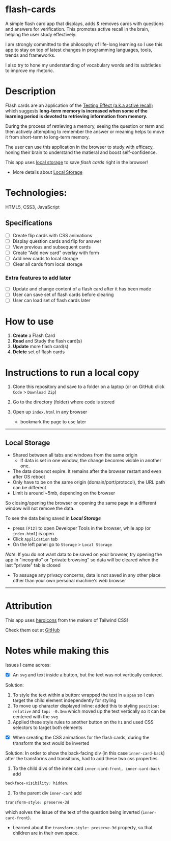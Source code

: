# flash-cards
 A simple flash card app that displays, adds & removes cards with questions and answers for verification. This promotes active recall in the brain, helping the user study effectively.

I am strongly committed to the philosophy of life-long learning so I use this app to stay on top of latest changes in programming languages, tools, trends and frameworks. 

I also try to hone my understanding of vocabulary words and its subtleties to improve my rhetoric. 

# Description 

Flash cards are an application of the [Testing Effect (a.k.a active recall)](https://en.wikipedia.org/wiki/Testing_effect) which suggests **long-term memory is increased when some of the learning period is devoted to retrieving information from memory.** 

During the process of retrieving a memory, seeing the question or term and then actively attempting to remember the answer or meaning helps to move it from short-term to long-term memory. 

The user can use this application in the browser to study with efficacy, honing their brain to understand the matieral and boost self-confidence. 

This app uses [local storage](https://developer.mozilla.org/en-US/docs/Web/API/Window/localStorage) to save *flash cards* right in the browser! 
  - More details about [Local Storage](#local-storage) 

# Technologies:

HTML5, CSS3, JavaScript

## Specifications

- [ ] Create flip cards with CSS animations
- [ ] Display question cards and flip for answer
- [ ] View previous and subsequent cards
- [ ] Create "Add new card" overlay with form
- [ ] Add new cards to local storage
- [ ] Clear all cards from local storage

### Extra features to add later

- [ ] Update and change content of a flash card after it has been made
- [ ] User can save set of flash cards before clearing
- [ ] User can load set of flash cards later

# How to use

1. **Create** a Flash Card 
2. **Read** and Study the flash card(s)
3. **Update** more flash card(s)
4. **Delete** set of flash cards

# Instructions to run a local copy

1. Clone this repository and save to a folder on a laptop (or on GitHub click `Code` > `Download Zip`)

2. Go to the directory (folder) where code is stored 

3. Open up `index.html` in any browser
    * bookmark the page to use later

---

## Local Storage

- Shared between all tabs and windows from the same origin 
  - If data is set in one window, the change becomes visible in another one.
- The data does not expire. It remains after the browser restart and even after OS reboot
- Only have to be on the same origin (domain/port/protocol), the URL path can be different
- Limit is around ~5mb, depending on the browser

So closing/opening the browser or opening the same page in a different window will not remove
the data. 

To see the data being saved in ***Local Storage*** 
- press `[F12]` to open Developer Tools in the browser, while app (or `index.html`) is open
- Click `Application` tab
- On the left panel go to `Storage` > `Local Storage`

*Note*: If you do not want data to be saved on your browser, try opening the app in "incognito" or "private browsing" so data will be cleared when the last "private" tab is closed

* To assuage any privacy concerns, data is not saved in any other place other than your own personal machine's web browser

---

# Attribution

This app uses [heroicons](https://heroicons.com/) from the makers of Tailwind CSS! 

Check them out at [GitHub](https://github.com/tailwindlabs/heroicons)

# Notes while making this

Issues I came across:

- [x] An `svg` and text inside a button, but the text was not vertically centered. 
 
Solution:

1. To style the text within a button: wrapped the text in a `span` so I can target the child element independently for styling
2. To move up character displayed inline: added this to styling `position: relative` and `top: -0.3em`
which moved up the text vertically so it can be centered with the `svg`
3. Applied these style rules to another button on the `h1` and used CSS selectors to target both elements

- [x] When creating the CSS animations for the flash cards, during the transform the text would be inverted

Solution: In order to show the back-facing div (in this case `inner-card-back`) after the transforms and transitions, had to add these two css properties.

1. To the child divs of the inner card `inner-card-front, inner-card-back` add 

```css
backface-visibility: hidden;
```

2. To the parent div `inner-card` add 

```css
transform-style: preserve-3d
```

which solves the issue of the text of the question being inverted (`inner-card-front`).

- Learned about the `transform-style: preserve-3d` property, so that children are in their own space. 
